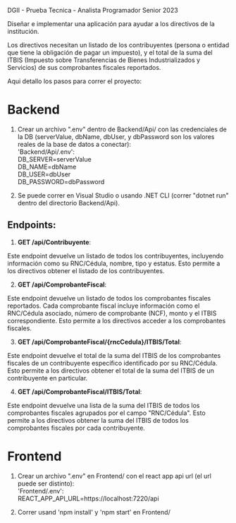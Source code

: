 DGII - Prueba Tecnica - Analista Programador Senior 2023

Diseñar e implementar una aplicación para ayudar a los directivos de la institución.

Los directivos necesitan un listado de los contribuyentes (persona o entidad que tiene la obligación de
pagar un impuesto), y el total de la suma del ITBIS (Impuesto sobre Transferencias de Bienes
Industrializados y Servicios) de sus comprobantes fiscales reportados.

Aqui detallo los pasos para correr el proyecto:

# Backend

1. Crear un archivo ".env" dentro de Backend/Api/ con las credenciales de la DB (serverValue, dbName, dbUser, y dbPassword son los valores reales de la base de datos a conectar):\
   'Backend/Api/.env':\
   DB_SERVER=serverValue\
   DB_NAME=dbName\
   DB_USER=dbUser\
   DB_PASSWORD=dbPassword

2. Se puede correr en Visual Studio o usando .NET CLI (correr "dotnet run" dentro del directorio Backend/Api).

## Endpoints:

1. **GET /api/Contribuyente**:

Este endpoint devuelve un listado de todos los contribuyentes, incluyendo información como su RNC/Cédula, nombre, tipo y estatus. Esto permite a los directivos obtener el listado de los contribuyentes.

2. **GET /api/ComprobanteFiscal**:

Este endpoint devuelve un listado de todos los comprobantes fiscales reportados. Cada comprobante fiscal incluye información como el RNC/Cédula asociado, número de comprobante (NCF), monto y el ITBIS correspondiente. Esto permite a los directivos acceder a los comprobantes fiscales.

3. **GET /api/ComprobanteFiscal/{rncCedula}/ITBIS/Total**:

Este endpoint devuelve el total de la suma del ITBIS de los comprobantes fiscales de un contribuyente específico identificado por su RNC/Cédula. Esto permite a los directivos obtener el total de la suma del ITBIS de un contribuyente en particular.

4. **GET /api/ComprobanteFiscal/ITBIS/Total**:

Este endpoint devuelve una lista de la suma del ITBIS de todos los comprobantes fiscales agrupados por el campo "RNC/Cédula". Esto permite a los directivos obtener la suma del ITBIS de todos los comprobantes fiscales por cada contribuyente.

# Frontend

1. Crear un archivo ".env" en Frontend/ con el react app api url (el url puede ser distinto):\
   'Frontend/.env':\
   REACT_APP_API_URL=https://localhost:7220/api

2. Correr usand 'npm install' y 'npm start' en Frontend/
